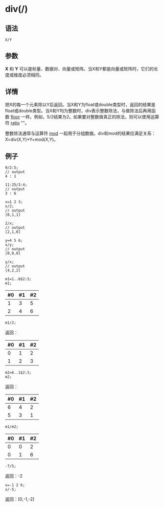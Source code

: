 # div(/)

## 语法

`X/Y`

## 参数

**X** 和 **Y** 可以是标量、数据对、向量或矩阵。当X和Y都是向量或矩阵时，它们的长度或维度必须相同。

## 详情

把X的每一个元素除以Y后返回。当X和Y为float或double类型时，返回的结果是float或double类型。当X和Y均为整数时，div表示整数除法，与做除法后再用函数
[floor](../../funcs/f/floor.html) 一样。例如，5/2结果为2。如果要对整数做真正的除法，则可以使用运算符 [ratio](../../funcs/r/ratio.html)
""。

整数除法通常与运算符 [mod](../../funcs/m/mod.html) 一起用于分组数据。div和mod的结果应满足关系：X=div(X,Y)\*Y+mod(X,Y)。

## 例子

```
9/2:5;
// output
4 : 1
```

```
11:25/3:4;
// output
3 : 6
```

```
x=1 2 3;
x/2;
// output
[0,1,1]
```

```
2/x;
// output
[2,1,0]
```

```
y=4 5 6;
x/y;
// output
[0,0,0]
```

```
y/x;
// output
[4,2,2]
```

```
m1=1..6$2:3;
m1;
```

| #0 | #1 | #2 |
| --- | --- | --- |
| 1 | 3 | 5 |
| 2 | 4 | 6 |

```
m1/2;
```

返回：

| #0 | #1 | #2 |
| --- | --- | --- |
| 0 | 1 | 2 |
| 1 | 2 | 3 |

```
m2=6..1$2:3;
m2;
```

返回：

| #0 | #1 | #2 |
| --- | --- | --- |
| 6 | 4 | 2 |
| 5 | 3 | 1 |

```
m1/m2;
```

| #0 | #1 | #2 |
| --- | --- | --- |
| 0 | 0 | 2 |
| 0 | 1 | 6 |

```
-7/5;
```

返回：-2

```
x=-1 2 6;
x/-5;
```

返回：[0,-1,-2]

